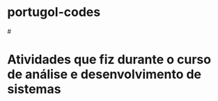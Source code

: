 # portugol-codes
#<h1>Atividades que fiz durante o curso de análise e desenvolvimento de sistemas<h1/>

